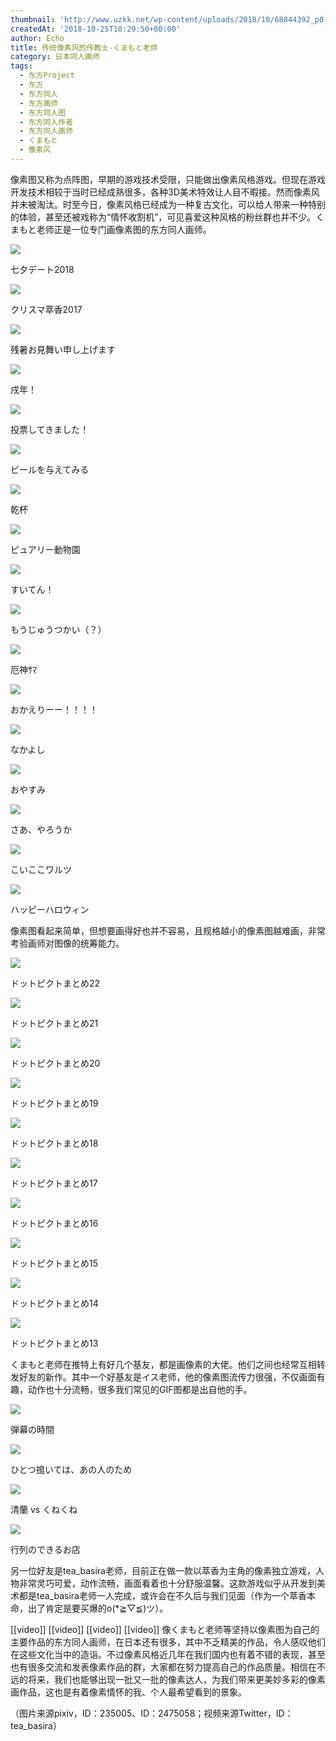 ```yaml
---
thumbnail: 'http://www.uzkk.net/wp-content/uploads/2018/10/68844392_p0.png'
createdAt: '2018-10-25T10:29:50+00:00'
author: Echo
title: 传统像素风的传教士-くまもと老师
category: 日本同人画师
tags:
  - 东方Project
  - 东方
  - 东方同人
  - 东方画师
  - 东方同人图
  - 东方同人作者
  - 东方同人画师
  - くまもと
  - 像素风
---
```


像素图又称为点阵图，早期的游戏技术受限，只能做出像素风格游戏。但现在游戏开发技术相较于当时已经成熟很多，各种3D美术特效让人目不暇接。然而像素风并未被淘汰。时至今日，像素风格已经成为一种复古文化，可以给人带来一种特别的体验，甚至还被戏称为“情怀收割机”，可见喜爱这种风格的粉丝群也并不少。くまもと老师正是一位专门画像素图的东方同人画师。

![](http://www.uzkk.net/wp-content/uploads/2018/10/69609333_p0.png)

七夕デート2018

![](http://www.uzkk.net/wp-content/uploads/2018/10/66433825_p0.png)

クリスマ萃香2017

![](http://www.uzkk.net/wp-content/uploads/2018/10/70059840_p0.png)

残暑お見舞い申し上げます

![](http://www.uzkk.net/wp-content/uploads/2018/10/66595001_p0.png)

戌年！

![](http://www.uzkk.net/wp-content/uploads/2018/10/66889479_p0.png)

投票してきました！

![](http://www.uzkk.net/wp-content/uploads/2018/10/62106302_p0.png)

ビールを与えてみる

![](http://www.uzkk.net/wp-content/uploads/2018/10/67943830_p0.png)

乾杯

![](http://www.uzkk.net/wp-content/uploads/2018/10/69208070_p0.png)

ピュアリー動物園

![](http://www.uzkk.net/wp-content/uploads/2018/10/58302310_p0.png)

すいてん！

![](http://www.uzkk.net/wp-content/uploads/2018/10/58083898_p0.png)

もうじゅうつかい（？）

![](http://www.uzkk.net/wp-content/uploads/2018/10/67772367_p0.png)

厄神ｻﾏ

![](http://www.uzkk.net/wp-content/uploads/2018/10/69329420_p0.png)

おかえりーー！！！！

![](http://www.uzkk.net/wp-content/uploads/2018/10/58696430_p0.png)

なかよし

![](http://www.uzkk.net/wp-content/uploads/2018/10/62222290_p0.png)

おやすみ

![](http://www.uzkk.net/wp-content/uploads/2018/10/67083979_p0.png)

さあ、やろうか

![](http://www.uzkk.net/wp-content/uploads/2018/10/68844392_p0.png)

こいここワルツ

![](http://www.uzkk.net/wp-content/uploads/2018/10/65691164_p0.png)

ハッピーハロウィン

像素图看起来简单，但想要画得好也并不容易，且规格越小的像素图越难画，非常考验画师对图像的统筹能力。

![](http://www.uzkk.net/wp-content/uploads/2018/10/69885020_p0.png)

ドットピクトまとめ22

![](http://www.uzkk.net/wp-content/uploads/2018/10/69884993_p0.png)

ドットピクトまとめ21

![](http://www.uzkk.net/wp-content/uploads/2018/10/68465780_p0.png)

ドットピクトまとめ20

![](http://www.uzkk.net/wp-content/uploads/2018/10/67109690_p0.png)

ドットピクトまとめ19

![](http://www.uzkk.net/wp-content/uploads/2018/10/66300817_p0.png)

ドットピクトまとめ18

![](http://www.uzkk.net/wp-content/uploads/2018/10/66300508_p0.png)

ドットピクトまとめ17

![](http://www.uzkk.net/wp-content/uploads/2018/10/65093097_p0.png)

ドットピクトまとめ16

![](http://www.uzkk.net/wp-content/uploads/2018/10/65092798_p0.png)

ドットピクトまとめ15

![](http://www.uzkk.net/wp-content/uploads/2018/10/63777631_p0.png)

ドットピクトまとめ14

![](http://www.uzkk.net/wp-content/uploads/2018/10/63442100_p0.png)

ドットピクトまとめ13

くまもと老师在推特上有好几个基友，都是画像素的大佬。他们之间也经常互相转发好友的新作。其中一个好基友是イス老师，他的像素图流传力很强，不仅画面有趣，动作也十分流畅，很多我们常见的GIF图都是出自他的手。

![](http://www.uzkk.net/wp-content/uploads/2018/10/60351960_p0.png)

弾幕の時間

![](http://www.uzkk.net/wp-content/uploads/2018/10/57936935.gif)

ひとつ搗いては、あの人のため

![](http://www.uzkk.net/wp-content/uploads/2018/10/59531308.gif)

清蘭 vs くねくね

![](http://www.uzkk.net/wp-content/uploads/2018/10/63244946_イス_2475058_行列のできるお店.gif)

行列のできるお店

另一位好友是tea_basira老师，目前正在做一款以萃香为主角的像素独立游戏，人物非常灵巧可爱，动作流畅，画面看着也十分舒服温馨。这款游戏似乎从开发到美术都是tea_basira老师一人完成，或许会在不久后与我们见面（作为一个萃香本命，出了肯定是要买爆的o(*≧▽≦)ツ）。

[[video]]
[[video]]
[[video]]
[[video]]
像くまもと老师等坚持以像素图为自己的主要作品的东方同人画师，在日本还有很多，其中不乏精美的作品，令人感叹他们在这些文化当中的造诣。不过像素风格近几年在我们国内也有着不错的表现，甚至也有很多交流和发表像素作品的群，大家都在努力提高自己的作品质量。相信在不远的将来，我们也能够出现一批又一批的像素达人，为我们带来更美妙多彩的像素画作品，这也是有着像素情怀的我、个人最希望看到的景象。

（图片来源pixiv，ID：235005、ID：2475058；视频来源Twitter，ID：tea_basira）
